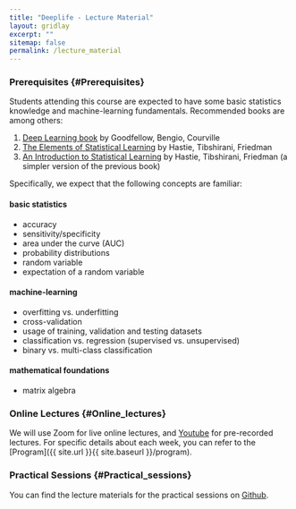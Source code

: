 ```yaml
---
title: "Deeplife - Lecture Material"
layout: gridlay
excerpt: ""
sitemap: false
permalink: /lecture_material
---
```


### Prerequisites {#Prerequisites}

Students attending this course are expected to have some basic statistics knowledge and machine-learning fundamentals. 
Recommended books are among others:

1. [Deep Learning book](https://www.deeplearningbook.org/) by Goodfellow, Bengio, Courville
2. [The Elements of Statistical Learning](https://hastie.su.domains/Papers/ESLII.pdf) by Hastie, Tibshirani, Friedman
3. [An Introduction to Statistical Learning](https://www.statlearning.com/) by Hastie, Tibshirani, Friedman (a simpler version of the previous book)

Specifically, we expect that the following concepts are familiar:

#### basic statistics 

* accuracy
* sensitivity/specificity
* area under the curve (AUC)
* probability distributions
* random variable
* expectation of a random variable

#### machine-learning

* overfitting vs. underfitting
* cross-validation
* usage of training, validation and testing datasets
* classification vs. regression (supervised vs. unsupervised)
* binary vs. multi-class classification

#### mathematical foundations

* matrix algebra

### Online Lectures {#Online_lectures}

We will use Zoom for live online lectures, and [Youtube](link) for pre-recorded lectures. For specific details about each week, you can refer to the [Program]({{ site.url }}{{ site.baseurl }}/program).

### Practical Sessions {#Practical_sessions}

You can find the lecture materials for the practical sessions on [Github](https://github.com/deeplife4eu/Lecture-materials).

<br>
<br>
